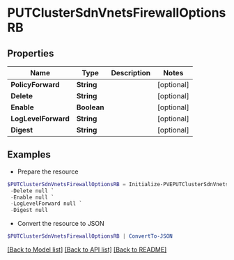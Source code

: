 # PUTClusterSdnVnetsFirewallOptionsRB
## Properties

Name | Type | Description | Notes
------------ | ------------- | ------------- | -------------
**PolicyForward** | **String** |  | [optional] 
**Delete** | **String** |  | [optional] 
**Enable** | **Boolean** |  | [optional] 
**LogLevelForward** | **String** |  | [optional] 
**Digest** | **String** |  | [optional] 

## Examples

- Prepare the resource
```powershell
$PUTClusterSdnVnetsFirewallOptionsRB = Initialize-PVEPUTClusterSdnVnetsFirewallOptionsRB  -PolicyForward null `
 -Delete null `
 -Enable null `
 -LogLevelForward null `
 -Digest null
```

- Convert the resource to JSON
```powershell
$PUTClusterSdnVnetsFirewallOptionsRB | ConvertTo-JSON
```

[[Back to Model list]](../README.md#documentation-for-models) [[Back to API list]](../README.md#documentation-for-api-endpoints) [[Back to README]](../README.md)

